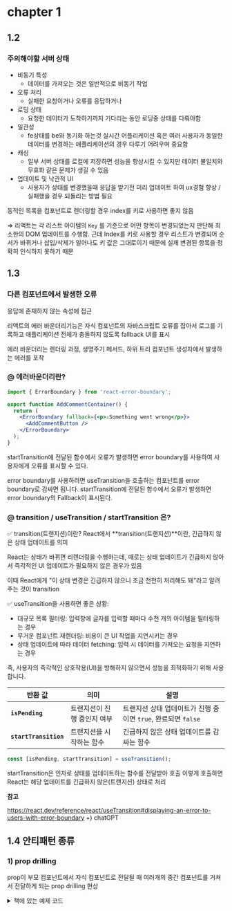 # chapter 1

## 1.2

### 주의해야할 서버 상태

- 비동기 특성
  - 데이터를 가져오는 것은 일반적으로 비동기 작업
- 오류 처리
  - 실패한 요청이거나 오류를 응답하거나
- 로딩 상태
  - 요청한 데이터가 도착하기까지 기다리는 동안 로딩중 상태를 다뤄야함
- 일관성
  - fe상태를 be와 동기화 하는것 실시간 어플리케이션 혹은 여러 사용자가 동일한 데이터를 변경하는 애플리케이션의 경우 다루기 어려우며 중요함
- 캐싱
  - 일부 서버 상태를 로컬에 저장하면 성능을 향상시킬 수 있지만 데이터 불일치와 무효화 같은 문제가 생길 수 있음
- 업데이트 및 낙관적 UI
  - 사용자가 상태를 변경했을때 응답을 받기전 미리 업데이트 하여 ux경험 향상 / 실패했을 경우 되돌리는 방법 필요

동적인 목록을 컴포넌트로 렌더링할 경우 index를 키로 사용하면 좋지 않음

⇒ 리액트는 각 리스트 아이템의 `Key` 를 기준으로 어떤 항목이 변경되었는지 판단해 최소한의 DOM 업데이트를 수행함. 근데 Index를 키로 사용할 경우 리스트가 변경되어 순서가 바뀌거나 삽입/삭제가 일어나도 키 값은 그대로이기 때문에 실제 변경된 항목을 정확히 인식하지 못하기 때문

## 1.3

### 다른 컴포넌트에서 발생한 오류

응답에 존재하지 않는 속성에 접근

리액트의 에러 바운더리기능은 자식 컴포넌트의 자바스크립트 오류를 잡아서 로그를 기록하고 애플리케이션 전체가 충돌하지 않도록 fallback UI를 표시

에러 바운더리는 렌더링 과정, 생명주기 메서드, 하위 트리 컴포넌트 생성자에서 발생하는 에러를 포착

### @ 에러바운더리란?

```jsx
import { ErrorBoundary } from 'react-error-boundary';

export function AddCommentContainer() {
  return (
    <ErrorBoundary fallback={<p>⚠️Something went wrong</p>}>
      <AddCommentButton />
    </ErrorBoundary>
  );
}
```

startTransition에 전달된 함수에서 오류가 발생하면
error boundary를 사용하여 사용자에게 오류를 표시할 수 있다.

error boundary를 사용하려면 useTransition을 호출하는 컴포넌트를
error boundary로 감싸면 됩니다. startTransition에 전달된 함수에서
오류가 발생하면 error boundary의 Fallback이 표시된다.

### @ transition / useTransition / startTransition 은?

✅ transition(트랜지션)이란?
React에서 **transition(트랜지션)**이란, 긴급하지 않은 상태 업데이트를 의미

React는 상태가 바뀌면 리렌더링을 수행하는데,
때로는 상태 업데이트가 긴급하지 않아서 즉각적인 UI 업데이트가 필요하지 않은 경우가 있음

이때 React에게 "이 상태 변경은 긴급하지 않으니 조금 천천히 처리해도 돼"라고 알려주는 것이 transition

✅ useTransition을 사용하면 좋은 상황:

- 대규모 목록 필터링: 입력창에 글자를 입력할 때마다 수천 개의 아이템을 필터링하는 경우
- 무거운 컴포넌트 재렌더링: 비용이 큰 UI 작업을 지연시키는 경우
- 상태 업데이트에 따라 데이터 fetching: 입력 시 데이터를 가져오는 요청을 지연하는 경우

즉, 사용자의 즉각적인 상호작용(UI)을 방해하지 않으면서 성능을 최적화하기 위해 사용합니다.

| 반환 값               | 의미                        | 설명                                                          |
| --------------------- | --------------------------- | ------------------------------------------------------------- |
| **`isPending`**       | 트랜지션이 진행 중인지 여부 | 트랜지션 상태 업데이트가 진행 중이면 `true`, 완료되면 `false` |
| **`startTransition`** | 트랜지션을 시작하는 함수    | 긴급하지 않은 상태 업데이트를 감싸는 함수                     |

```jsx
const [isPending, startTransition] = useTransition();
```

startTransition은 인자로 상태를 업데이트하는 함수를 전달받아 호출
이렇게 호출하면 React는 해당 업데이트를 긴급하지 않은(트랜지션) 상태로 처리

**참고**

https://react.dev/reference/react/useTransition#displaying-an-error-to-users-with-error-boundary
+) chatGPT

## 1.4 안티패턴 종류

### 1) prop drilling

prop이 부모 컴포넌트에서 자식 컴포넌트로 전달될 때 여러개의 중간 컴포넌트를 거쳐서 전달하게 되는 prop drilling 현상

<details>
<summary>책에 있는 예제 코드</summary>
<div markdown="1">       
```jsx
type Item = { id: string; name: string };

function SearchableList({
items,
onItemClick,
}: {
items: Item[]; // Item 배열
onItemClick: (id: string) => void; // Item 요소를 클릭했을때 이벤트 핸들러 함수
}) {
return (
<div className="searchable-list">
{/_ Potentially some search functionality here _/}
<List items={items} onItemClick={onItemClick} />
{/_ List 컴포넌트에 Item 배열과 이벤트 핸들러 함수를 전달 _/}
</div>
);
}

function List({
items,
onItemClick,
}: {
items: Item[];
onItemClick: (id: string) => void;
}) {
return (
<ul className="list">
{items.map((item) => (
<ListItem key={item.id} data={item} onItemClick={onItemClick} />
))}
</ul>
);
}

function ListItem({
data,
onItemClick,
}: {
data: Item;
onItemClick: (id: string) => void;
}) {
return (
<li className="list-item" onClick={() => onItemClick(data.id)}>
{data.name}
</li>
);
}

export default SearchableList;

````
</div>
</details>

⇒ List 컴포넌트는 해당 Prop을 사용하지는 않지만 ListItem에 전달해야함.

잠재적인 해결책 = Context API 사용


### 3) 뷰 영역의 복잡한 로직

리액트 같은 최신 프레임워크의 장점은 **관심사를 명확하게 분리**할 수 있음

컴포넌트는 비즈니스 로직을 신경쓰지 않고 프레젠테이션에 집중해야함!

but, 뷰 컴포넌트 안에서 비즈니스 로직을 다루는 함정에 종종 빠짐

```tsx
const filterExpensiveItems = (items: Item[]) => {
	return items.filter((item) => item.price > 100);
}
````

해당 함수는 비즈니스 로직의 일부이며, 뷰 컴포넌트 안에 위치함

문제점

- 유사한 필터가 필요할 경우 로직이 중복됨
- 렌더링 뿐만 아니라 비즈니스 로직도 테스트해야하므로 단위 테스트가 복잡해짐
- 더 많은 로직이 추가 되기 떄문에 유지보수가 어려워짐

**관심사 분리 원칙**을 지키는 것이 좋다.
⇒ 각각의 모듈 또는 함수가 애플리케이션의 하나의 기능에 대한 책임만 가져야 한다는 것

### 5) 중복된 코드

중복 배제 원칙 (Don’t Repeat Yourself, DRY)

참고 블로그
https://velog.io/@eunbinn/dry-the-common-source-of-bad-abstractions

### 6) 너무 많은 기능을 가진 컴포넌트

많은 prop 목록을 통해 다양한 기능을 담당할 경우, **단일 책임 원칙(Single-Responsibility Priciple, SRP)에 위배됨.**

핵심 기능을 분석하고 부가적인 지원 로직들을 더 작고 집중된 컴포넌트나 훅으로 분리하기
